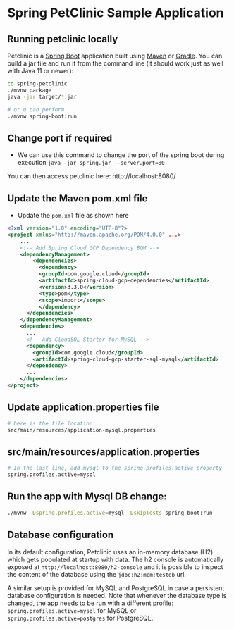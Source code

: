 # Spring PetClinic Sample Application 
## Running petclinic locally
Petclinic is a [Spring Boot](https://spring.io/guides/gs/spring-boot) application built using [Maven](https://spring.io/guides/gs/maven/) or [Gradle](https://spring.io/guides/gs/gradle/). You can build a jar file and run it from the command line (it should work just as well with Java 11 or newer):


```bash
cd spring-petclinic
./mvnw package
java -jar target/*.jar

# or u can perform 
./mvnw spring-boot:run
```
## Change port if required
* We can use this command to change the port of the spring boot during execution `java -jar spring.jar --server.port=80`

You can then access petclinic here: http://localhost:8080/

## Update the Maven pom.xml file
* Update the `pom.xml` file as shown here
```xml
<?xml version="1.0" encoding="UTF-8"?>
<project xmlns="http://maven.apache.org/POM/4.0.0" ...>
    ...
    <!-- Add Spring Cloud GCP Dependency BOM -->
    <dependencyManagement>
        <dependencies>
          <dependency>
          <groupId>com.google.cloud</groupId>
          <artifactId>spring-cloud-gcp-dependencies</artifactId>
          <version>3.3.0</version>
          <type>pom</type>
          <scope>import</scope>
          </dependency>
      </dependencies>
    </dependencyManagement>
    <dependencies>
      ...
      <!-- Add CloudSQL Starter for MySQL -->
      <dependency>
        <groupId>com.google.cloud</groupId>
        <artifactId>spring-cloud-gcp-starter-sql-mysql</artifactId>
      </dependency>
      ...
    </dependencies>
</project>
```

## Update application.properties file

```bash
# here is the file location
src/main/resources/application-mysql.properties
```

## src/main/resources/application.properties
```bash
# In the last line, add mysql to the spring.profiles.active property
spring.profiles.active=mysql
```
## Run the app with Mysql DB change:
```bash
./mvnw -Dspring.profiles.active=mysql -DskipTests spring-boot:run
```
## Database configuration

In its default configuration, Petclinic uses an in-memory database (H2) which
gets populated at startup with data. The h2 console is automatically exposed at `http://localhost:8080/h2-console`
and it is possible to inspect the content of the database using the `jdbc:h2:mem:testdb` url.
 
A similar setup is provided for MySQL and PostgreSQL in case a persistent database configuration is needed. Note that whenever the database type is changed, the app needs to be run with a different profile: `spring.profiles.active=mysql` for MySQL or `spring.profiles.active=postgres` for PostgreSQL.
